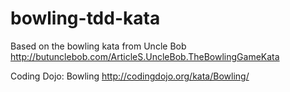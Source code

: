 # bowling-tdd-kata

Based on the bowling kata from Uncle Bob
http://butunclebob.com/ArticleS.UncleBob.TheBowlingGameKata

Coding Dojo:  Bowling
http://codingdojo.org/kata/Bowling/
